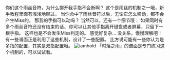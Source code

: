 <ChatBubble role="user" avatar="https://mkzi-nya.github.io/story/files/raingpt/me.png">
你们这个雨丝音符，为什么挪开我手指不会断啊？
</ChatBubble>

<ChatBubble role="bot" avatar="https://mkzi-nya.github.io/story/files/raingpt/raingpt.png">
这个是雨丝的机制之一哦，新手教程里面有浅浅地聊过。
</ChatBubble>

<ChatBubble role="bot" avatar="https://mkzi-nya.github.io/story/files/raingpt/raingpt.png">
当你命中了雨丝音符以后，无论它怎么移动，都不会产生Miss的。
</ChatBubble>

<ChatBubble role="user" avatar="https://mkzi-nya.github.io/story/files/raingpt/me.png">
那我的手指可以动吗？
</ChatBubble>

<ChatBubble role="bot" avatar="https://mkzi-nya.github.io/story/files/raingpt/raingpt.png">
当然可以，还有一个细节哦：
</ChatBubble>

<ChatBubble role="bot" avatar="https://mkzi-nya.github.io/story/files/raingpt/raingpt.png">
如果同时有多个雨丝音符还没有结束的话...
你可以让其他手指离开键盘或者屏幕，只留下一根手指。
这样也是不会发生Miss判定的。
</ChatBubble>

<ChatBubble role="user" avatar="https://mkzi-nya.github.io/story/files/raingpt/me.png">
感觉好复杂...
</ChatBubble>

<ChatBubble role="bot" avatar="https://mkzi-nya.github.io/story/files/raingpt/raingpt.png">
没关系，慢慢理解吧！
有一些谱面正是利用了这些机制，设计了一些配置。
比方说可能有一些你认为是多指的配置，其实是双指配置哦。
</ChatBubble>

<ChatBubble role="user" avatar="https://mkzi-nya.github.io/story/files/raingpt/me.png">
<img src="https://mkzi-nya.github.io/story/files/raingpt/iamhold.png" alt="iamhold" class="chat-image" />
</ChatBubble>

<ChatBubble role="bot" avatar="https://mkzi-nya.github.io/story/files/raingpt/raingpt.png">
「时落之雨」的谱面是专门练习这个机制的，可以试试看。
</ChatBubble>
